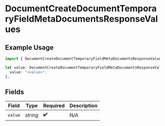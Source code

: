# DocumentCreateDocumentTemporaryFieldMetaDocumentsResponseValues

## Example Usage

```typescript
import { DocumentCreateDocumentTemporaryFieldMetaDocumentsResponseValues } from "@documenso/sdk-typescript/models/operations";

let value: DocumentCreateDocumentTemporaryFieldMetaDocumentsResponseValues = {
  value: "<value>",
};
```

## Fields

| Field              | Type               | Required           | Description        |
| ------------------ | ------------------ | ------------------ | ------------------ |
| `value`            | *string*           | :heavy_check_mark: | N/A                |